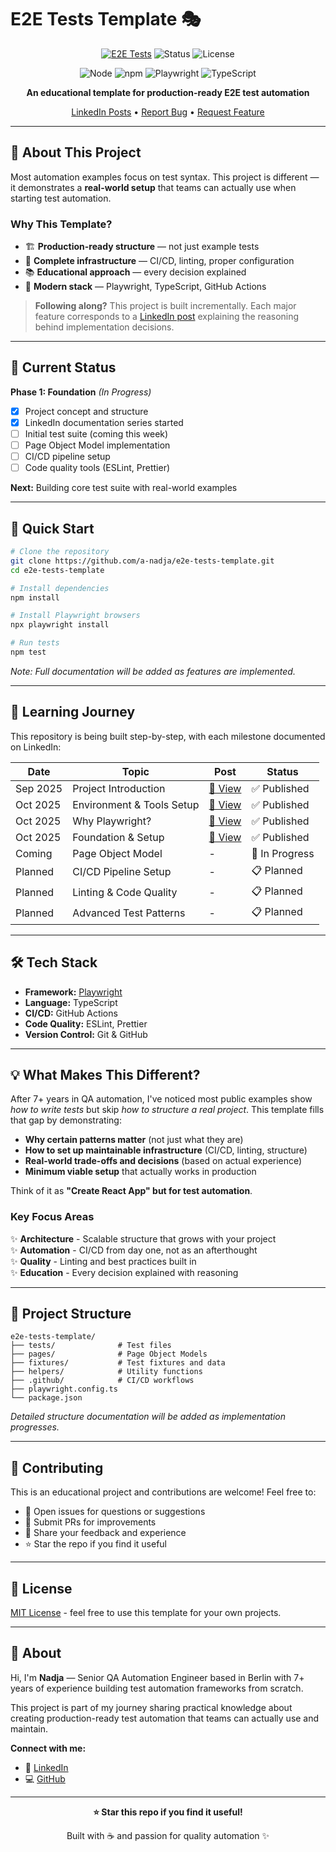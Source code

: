 # E2E Tests Template 🎭

<div align="center">

[![E2E Tests](https://github.com/a-nadja/e2e-tests-template/actions/workflows/playwright.yml/badge.svg)](https://github.com/a-nadja/e2e-tests-template/actions/workflows/playwright.yml)
![Status](https://img.shields.io/badge/status-in%20progress-yellow)
![License](https://img.shields.io/badge/license-MIT-green)

![Node](https://img.shields.io/badge/node-22.20.0-green)
![npm](https://img.shields.io/badge/npm-11.6.1-red)
![Playwright](https://img.shields.io/badge/playwright-1.56.0-45ba4b)
![TypeScript](https://img.shields.io/badge/typescript-5.0+-3178c6)


**An educational template for production-ready E2E test automation**

[LinkedIn Posts](https://www.linkedin.com/in/ageeva-nadja/) • [Report Bug](../../issues) • [Request Feature](../../issues)

</div>

---

## 🎯 About This Project

Most automation examples focus on test syntax. This project is different — it demonstrates a **real-world setup** that teams can actually use when starting test automation.

### Why This Template?

- 🏗️ **Production-ready structure** — not just example tests
- 🔧 **Complete infrastructure** — CI/CD, linting, proper configuration
- 📚 **Educational approach** — every decision explained
- 🚀 **Modern stack** — Playwright, TypeScript, GitHub Actions

> **Following along?** This project is built incrementally. Each major feature corresponds to a [LinkedIn post](https://www.linkedin.com/in/ageeva-nadja/) explaining the reasoning behind implementation decisions.

---

## 🚧 Current Status

**Phase 1: Foundation** _(In Progress)_
- [x] Project concept and structure
- [x] LinkedIn documentation series started
- [ ] Initial test suite (coming this week)
- [ ] Page Object Model implementation
- [ ] CI/CD pipeline setup
- [ ] Code quality tools (ESLint, Prettier)

**Next:** Building core test suite with real-world examples

---

## 🚀 Quick Start

```bash
# Clone the repository
git clone https://github.com/a-nadja/e2e-tests-template.git
cd e2e-tests-template

# Install dependencies
npm install

# Install Playwright browsers
npx playwright install

# Run tests
npm test
```

_Note: Full documentation will be added as features are implemented._

---

## 📖 Learning Journey

This repository is being built step-by-step, with each milestone documented on LinkedIn:

| Date | Topic | Post | Status |
|------|-------|------|--------|
| Sep 2025 | Project Introduction | [🔗 View](https://www.linkedin.com/posts/ageeva-nadja_qaautomation-playwright-cicd-activity-7378350301327749121-Fpsf?utm_source=share&utm_medium=member_desktop&rcm=ACoAACv37cIB1LMDZh1gVc3qjYOmQc_7DYawg-o) | ✅ Published |
| Oct 2025 | Environment & Tools Setup | [🔗 View](https://www.linkedin.com/posts/ageeva-nadja_e2eabrtestsabrtemplate-qaautomation-playwright-activity-7378876285525094400-TbOU?utm_source=share&utm_medium=member_desktop&rcm=ACoAACv37cIB1LMDZh1gVc3qjYOmQc_7DYawg-o) | ✅ Published |
| Oct 2025 | Why Playwright? | [🔗 View](https://www.linkedin.com/posts/ageeva-nadja_e2eabrtestsabrtemplate-qaautomation-playwright-activity-7381066367086510081-Z8-v?utm_source=share&utm_medium=member_desktop&rcm=ACoAACv37cIB1LMDZh1gVc3qjYOmQc_7DYawg-o) | ✅ Published |
| Oct 2025 | Foundation & Setup | [🔗 View](https://www.linkedin.com/posts/ageeva-nadja_e2eabrtestsabrtemplate-qaautomation-testautomation-activity-7381988060210565121-AScC?utm_source=share&utm_medium=member_desktop&rcm=ACoAACv37cIB1LMDZh1gVc3qjYOmQc_7DYawg-o) | ✅ Published |
| Coming | Page Object Model | - | 🔄 In Progress |
| Planned | CI/CD Pipeline Setup | - | 📋 Planned |
| Planned | Linting & Code Quality | - | 📋 Planned |
| Planned | Advanced Test Patterns | - | 📋 Planned |

---

## 🛠️ Tech Stack

- **Framework:** [Playwright](https://playwright.dev/)
- **Language:** TypeScript
- **CI/CD:** GitHub Actions
- **Code Quality:** ESLint, Prettier
- **Version Control:** Git & GitHub

---

## 💡 What Makes This Different?

After 7+ years in QA automation, I've noticed most public examples show *how to write tests* but skip *how to structure a real project*. This template fills that gap by demonstrating:

- **Why certain patterns matter** (not just what they are)
- **How to set up maintainable infrastructure** (CI/CD, linting, structure)
- **Real-world trade-offs and decisions** (based on actual experience)
- **Minimum viable setup** that actually works in production

Think of it as **"Create React App" but for test automation**.

### Key Focus Areas

✨ **Architecture** - Scalable structure that grows with your project  
✨ **Automation** - CI/CD from day one, not as an afterthought  
✨ **Quality** - Linting and best practices built in  
✨ **Education** - Every decision explained with reasoning  

---

## 📂 Project Structure

```
e2e-tests-template/
├── tests/              # Test files
├── pages/              # Page Object Models
├── fixtures/           # Test fixtures and data
├── helpers/            # Utility functions
├── .github/            # CI/CD workflows
├── playwright.config.ts
└── package.json
```

_Detailed structure documentation will be added as implementation progresses._

---

## 🤝 Contributing

This is an educational project and contributions are welcome! Feel free to:

- 💬 Open issues for questions or suggestions
- 🔧 Submit PRs for improvements
- 📣 Share your feedback and experience
- ⭐ Star the repo if you find it useful

---

## 📝 License

[MIT License](LICENSE) - feel free to use this template for your own projects.

---

## 👋 About

Hi, I'm **Nadja** — Senior QA Automation Engineer based in Berlin with 7+ years of experience building test automation frameworks from scratch.

This project is part of my journey sharing practical knowledge about creating production-ready test automation that teams can actually use and maintain.

**Connect with me:**
- 💼 [LinkedIn](https://www.linkedin.com/in/ageeva-nadja/)
- 💻 [GitHub](https://github.com/a-nadja)

---

<div align="center">

**⭐ Star this repo if you find it useful!**

Built with ☕ and passion for quality automation ✨

</div>
